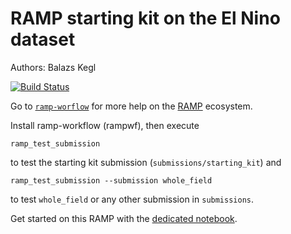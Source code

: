 # RAMP starting kit on the El Nino dataset

Authors: Balazs Kegl

[![Build Status](https://travis-ci.org/ramp-kits/el_nino.svg?branch=master)](https://travis-ci.org/ramp-kits/el_nino)

Go to [`ramp-worflow`](https://github.com/paris-saclay-cds/ramp-workflow) for more help on the [RAMP](http:www.ramp.studio) ecosystem.

Install ramp-workflow (rampwf), then execute

```
ramp_test_submission
```

to test the starting kit submission (`submissions/starting_kit`) and

```
ramp_test_submission --submission whole_field
```

to test `whole_field` or any other submission in `submissions`.

Get started on this RAMP with the [dedicated notebook](el_nino_starting_kit.ipynb).
